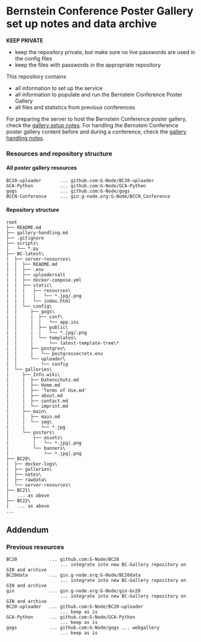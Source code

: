# Bernstein Conference Poster Gallery set up notes and data archive

**KEEP PRIVATE**
- keep the repository private, but make sure no live passwords are used in the config files
- keep the files with passwords in the appropriate repository

This repository contains
- all information to set up the service
- all information to populate and run the Bernstein Conference Poster Gallery
- all files and statistics from previous conferences

For preparing the server to host the Bernstein Conference poster gallery, check the [gallery setup notes](./gallery.setup.md).
For handling the Bernstein Conference poster gallery content before and during a conference, check the [gallery handling notes](./gallery-handling.md).

### Resources and repository structure

#### All poster gallery resources

```
BC20-uploader       ... github.com:G-Node/BC20-uploader
GCA-Python          ... github.com:G-Node/GCA-Python
gogs                ... github.com:G-Node/gogs
BCCN-Conference     ... gin.g-node.org:G-Node/BCCN_Conference
```

#### Repository structure

```
root
├── README.md
├── gallery-handling.md
├── .gitignore
├── scripts\
|   └── *.py
├── BC-latest\
|  ├── server-resources\
|  |  ├── README.md
|  |  ├── .env
|  |  ├── uploadersalt
|  |  ├── docker-compose.yml
|  |  ├── static\
|  |  |   ├── resources\
|  |  |   |   └── *.jpg/.png
|  |  |   └── index.html
|  |  └── config\
|  |     ├── gogs\
|  |     |  ├── conf\
|  |     |  |   └── app.ini
|  |     |  ├── public\
|  |     |  |   └── *.jpg/.png
|  |     |  └── templates\
|  |     |      └── latest-template-tree\*
|  |     ├── postgres\
|  |     |   └── postgressecrets.env
|  |     └── uploader\
|  |         └── config
|  └── galleries\
|     ├── Info.wiki\
|     |  ├── Datenschutz.md
|     |  ├── Home.md
|     |  ├── 'Terms of Use.md'
|     |  ├── about.md
|     |  ├── contact.md
|     |  └── imprint.md
|     ├── main\
|     |  ├── main.md
|     |  └── img\
|     |      └── *.jpg
|     └── posters\
|         ├── assets\
|         |   └── *.jpg|.png
|         └── banners\
|             └── *.jpg|.png
├── BC20\
|  ├── docker-logs\
|  ├── galleries\
|  ├── notes\
|  ├── rawdata\
|  └── server-resources\
├── BC21\
|   ... as above 
├── BC22\
|   ... as above 
...
```

## Addendum

### Previous resources

```
BC20            ... github.com:G-Node/BC20
                    ... integrate into new BC-Gallery repository on GIN and archive
BC20data        ... gin.g-node.org:G-Node/BC20data
                    ... integrate into new BC-Gallery repository on GIN and archive
gin             ... gin.g-node.org:G-Node/gin-bc20
                    ... integrate into new BC-Gallery repository on GIN and archive
BC20-uploader   ... github.com:G-Node/BC20-uploader
                    ... keep as is
GCA-Python      ... github.com:G-Node/GCA-Python
                    ... keep as is
gogs            ... github.com:G-Node/gogs ... webgallery
                    ... keep as is
```
